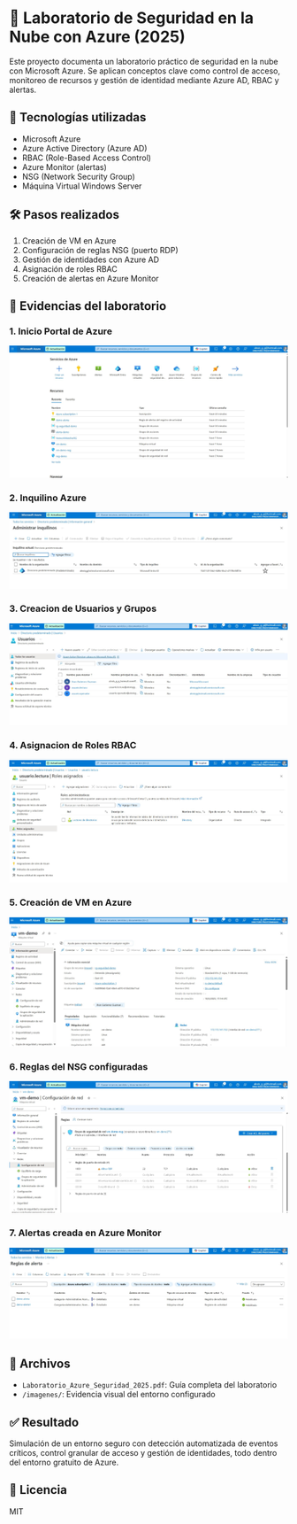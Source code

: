 # 🔐 Laboratorio de Seguridad en la Nube con Azure (2025)

Este proyecto documenta un laboratorio práctico de seguridad en la nube con Microsoft Azure. Se aplican conceptos clave como control de acceso, monitoreo de recursos y gestión de identidad mediante Azure AD, RBAC y alertas.

## 🚀 Tecnologías utilizadas
- Microsoft Azure
- Azure Active Directory (Azure AD)
- RBAC (Role-Based Access Control)
- Azure Monitor (alertas)
- NSG (Network Security Group)
- Máquina Virtual Windows Server

## 🛠️ Pasos realizados
1. Creación de VM en Azure
3. Configuración de reglas NSG (puerto RDP)
4. Gestión de identidades con Azure AD
5. Asignación de roles RBAC
6. Creación de alertas en Azure Monitor

## 📸 Evidencias del laboratorio

### 1. Inicio Portal de Azure
![VM](https://github.com/Jhon010690/AzureSecurityLab2025/blob/main/Imagenes/Inicio%20Portal%20de%20Azure.jpg)

### 2. Inquilino Azure
![VM](https://github.com/Jhon010690/AzureSecurityLab2025/blob/main/Imagenes/Inquilino%20Azure.jpg)

### 3. Creacion de Usuarios y Grupos
![VM](https://github.com/Jhon010690/AzureSecurityLab2025/blob/main/Imagenes/Creacion%20de%20Usuarios%20y%20Grupos.jpg)

### 4. Asignacion de Roles RBAC
![VM](https://github.com/Jhon010690/AzureSecurityLab2025/blob/main/Imagenes/Asignacion%20de%20Roles.jpg)

### 5. Creación de VM en Azure
![VM](https://github.com/Jhon010690/AzureSecurityLab2025/blob/main/Imagenes/Creacion%20Maquina%20Virtual.jpg)

### 6. Reglas del NSG configuradas
![VM](https://github.com/Jhon010690/AzureSecurityLab2025/blob/main/Imagenes/Configuracion%20Grupo%20de%20Seguridad.jpg)

### 7. Alertas creada en Azure Monitor
![VM](https://github.com/Jhon010690/AzureSecurityLab2025/blob/main/Imagenes/Azure%20Monitor%20-%20Creacion%20de%20alertas.jpg)

## 📎 Archivos
- `Laboratorio_Azure_Seguridad_2025.pdf`: Guía completa del laboratorio
- `/imagenes/`: Evidencia visual del entorno configurado

## ✅ Resultado
Simulación de un entorno seguro con detección automatizada de eventos críticos, control granular de acceso y gestión de identidades, todo dentro del entorno gratuito de Azure.

## 📘 Licencia
MIT
